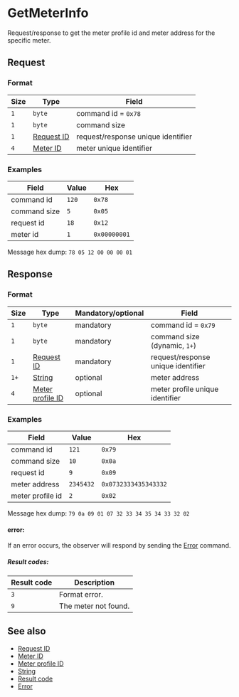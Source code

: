 # GetMeterInfo

Request/response to get the meter profile id and meter address for the specific meter.


## Request

### Format

| Size | Type                                 | Field                              |
| ---- | ------------------------------------ | ---------------------------------- |
| `1`  | `byte`                               | command id = `0x78`                |
| `1`  | `byte`                               | command size                       |
| `1`  | [Request ID](../types.md#request-id) | request/response unique identifier |
| `4`  | [Meter ID](../types.md#meter-id)     | meter unique identifier            |

### Examples

| Field        | Value | Hex          |
| ------------ | ----- | ------------ |
| command id   | `120` | `0x78`       |
| command size | `5`   | `0x05`       |
| request id   | `18`  | `0x12`       |
| meter id     | `1`   | `0x00000001` |

Message hex dump: `78 05 12 00 00 00 01`


## Response

### Format

| Size | Type                                             | Mandatory/optional | Field                              |
| ---- | ------------------------------------------------ | ------------------ | ---------------------------------- |
| `1`  | `byte`                                           | mandatory          | command id = `0x79`                |
| `1`  | `byte`                                           | mandatory          | command size (dynamic, `1+`)       |
| `1`  | [Request ID](../types.md#request-id)             | mandatory          | request/response unique identifier |
| `1+` | [String](../types.md#string)                     | optional           | meter address                      |
| `4`  | [Meter profile ID](../types.md#meter-profile-id) | optional           | meter profile unique identifier    |


### Examples

| Field            | Value     | Hex                  |
| ---------------- | --------- | -------------------- |
| command id       | `121`     | `0x79`               |
| command size     | `10`      | `0x0a`               |
| request id       | `9`       | `0x09`               |
| meter address    | `2345432` | `0x0732333435343332` |
| meter profile id | `2`       | `0x02`               |


Message hex dump: `79 0a 09 01 07 32 33 34 35 34 33 32 02`

#### error:

If an error occurs, the observer will respond by sending the [Error](./uplink/Error.md) command.

##### Result codes:

| Result code | Description          |
| ----------- | -------------------- |
| `3`         | Format error.        |
| `9`         | The meter not found. |

## See also

* [Request ID](../types.md#request-id)
* [Meter ID](../types.md#meter-id)
* [Meter profile ID](../types.md#meter-profile-id)
* [String](../types.md#string)
* [Result code](../types.md#result-code)
* [Error](./uplink/Error.md)
